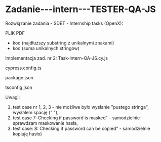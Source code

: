 # Zadanie---intern---TESTER-QA-JS
Rozwiązanie zadania - SDET - Internship tasks (OpenX):

PLIK PDF
+ kod (najdłuższy substring z unikalnymi znakami)
+ kod (suma unikalnych stringów)

Implementacja zad. nr 2:
  Task-intern-QA-JS.cy.js
  
  cypress.config.ts
  
  package.json
  
  tsconfig.json

Uwagi:

1. test case nr 1, 2, 3 - nie możliwe było wysłanie "pustego stringa", wysłałem spację (" "), 
2. test case 7: Checking if password is masked" - samodzielnie sprawdzam maskowanie hasła, 
3. test case: 8: Checking if password can be copied" - samodzielnie kopiuję hasło)
